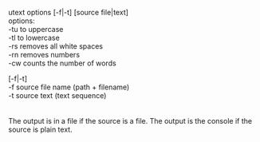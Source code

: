 utext options [-f|-t] [source file|text]
<br/>
options:<br/>
-tu to uppercase<br/>
-tl to lowercase<br/>
-rs removes all white spaces<br/>
-rn removes numbers<br/>
-cw counts the number of words<br/>

[-f|-t]<br/>
-f source file name (path + filename)<br/>
-t source text (text sequence)<br/><br/>
<br/>
The output is in a file if the source is a file. The output is the console if the source is plain text.
